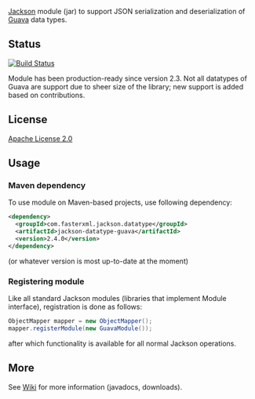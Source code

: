[Jackson](http://jackson.codehaus.org) module (jar)
to support JSON serialization and deserialization of
[Guava](http://code.google.com/p/guava-libraries/) data types.

## Status

[![Build Status](https://travis-ci.org/FasterXML/jackson-datatype-guava.svg)](https://travis-ci.org/FasterXML/jackson-datatype-guava)

Module has been production-ready since version 2.3.
Not all datatypes of Guava are support due to sheer size of the library; new support is added based on contributions.

## License

[Apache License 2.0](http://www.apache.org/licenses/LICENSE-2.0.txt)

## Usage

### Maven dependency

To use module on Maven-based projects, use following dependency:

```xml
<dependency>
  <groupId>com.fasterxml.jackson.datatype</groupId>
  <artifactId>jackson-datatype-guava</artifactId>
  <version>2.4.0</version>
</dependency>
```

(or whatever version is most up-to-date at the moment)

### Registering module

Like all standard Jackson modules (libraries that implement Module interface), registration is done as follows:

```java
ObjectMapper mapper = new ObjectMapper();
mapper.registerModule(new GuavaModule());
```

after which functionality is available for all normal Jackson operations.

## More

See [Wiki](jackson-datatype-guava/wiki) for more information (javadocs, downloads).

